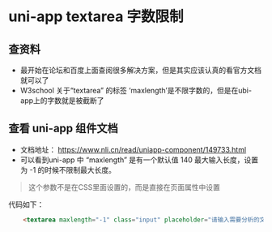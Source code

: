 # uni-app textarea 字数限制

## 查资料
- 最开始在论坛和百度上面查阅很多解决方案，但是其实应该认真的看官方文档就可以了
- W3school 关于“textarea” 的标签 ‘maxlength’是不限字数的，但是在ubi-app上的字数就是被截断了

## 查看 uni-app 组件文档
- 文档地址： https://www.nli.cn/read/uniapp-component/149733.html
- 可以看到uni-app 中 “maxlength” 是有一个默认值 140 最大输入长度，设置为 -1 的时候不限制最大长度。
> 这个参数不是在CSS里面设置的，而是直接在页面属性中设置

代码如下：
```HTML
	<textarea maxlength="-1" class="input" placeholder="请输入需要分析的文章" bindblur="bindTextAreaBlur" :value="artIndex" @blur="getInput"></textarea>

```
 